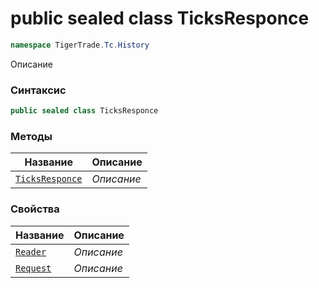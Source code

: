 
# public sealed class TicksResponce
```csharp
namespace TigerTrade.Tc.History
```



Описание

### Синтаксис
```csharp
public sealed class TicksResponce
```


### Методы
| Название | Описание |
| --- | --- |
| [`TicksResponce`](./TicksResponce.cs/Методы/TicksResponce.md) | *Описание* |

### Свойства
| Название | Описание |
| --- | --- |
| [`Reader`](./TicksResponce.cs/Свойства/Reader.md) | *Описание* |
| [`Request`](./TicksResponce.cs/Свойства/Request.md) | *Описание* |



